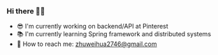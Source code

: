 ### Hi there 👋🤓
- 😎 I'm currently working on backend/API at Pinterest
- 📚 I'm currently learning Spring framework and distributed systems
- 📧 How to reach me: zhuweihua2746@gmail.com
<!--
**WeihuaZhu/WeihuaZhu** is a ✨ _special_ ✨ repository because its `README.md` (this file) appears on your GitHub profile.

Here are some ideas to get you started:

- 🔭 I’m currently working on ...
- 🌱 I’m currently learning ...
- 👯 I’m looking to collaborate on ...
- 🤔 I’m looking for help with ...
- 💬 Ask me about ...
- 📫 How to reach me: ...
- 😄 Pronouns: ...
- ⚡ Fun fact: ...
-->
